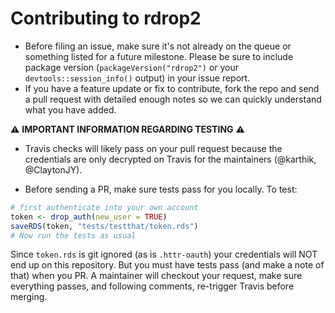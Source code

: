 
# Contributing to rdrop2


* Before filing an issue, make sure it's not already on the queue or something listed for a future milestone. Please be sure to include package version (`packageVersion("rdrop2")` or your `devtools::session_info()` output) in your issue report.
*  If you have a feature update or fix to contribute, fork the repo and send a pull request with detailed enough notes so we can quickly understand what you have added. 

⚠ __IMPORTANT INFORMATION REGARDING TESTING__ ⚠ 

- Travis checks will likely pass on your pull request because the credentials are only decrypted on Travis for the maintainers (@karthik, @ClaytonJY). 

- Before sending a PR, make sure tests pass for you locally. To test:

```r
# first authenticate into your own account
token <- drop_auth(new_user = TRUE)
saveRDS(token, "tests/testthat/token.rds")
# Now run the tests as usual
```

Since `token.rds` is git ignored (as is `.httr-oauth`) your credentials will NOT end up on this repository. But you must have tests pass (and make a note of that) when you PR. A maintainer will checkout your request, make sure everything passes, and following comments, re-trigger Travis before merging.



